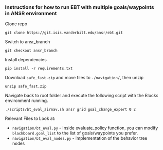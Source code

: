 ### Instructions for how to run EBT with multiple goals/waypoints in ANSR environment

Clone repo  
 ```shell
 git clone https://git.isis.vanderbilt.edu/ansr/ebt.git
```

Switch to ansr_branch
```shell
git checkout ansr_branch
```

Install dependencies
```shell
pip install -r requirements.txt
```

Download `safe_fast.zip` and move files to `./navigation/`, then unzip
```shell
unzip safe_fast.zip
```

Navigate back to root folder and execute the following script with the Blocks environment running.
```shell
./scripts/bt_eval_airnav.sh ansr grid goal_change_expert 0 2
```

Relevant Files to Look at:  
* `navigation/bt_eval.py` - Inside evaluate_policy function, you can modify `blackboard.goal_list` to the list of goals/waypoints you prefer.
* `navigation/bt_eval_nodes.py` - Implementation of the behavior tree nodes

